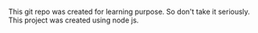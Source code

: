This git repo was created for learning purpose. So don't take it seriously.
This project was created using node js.
